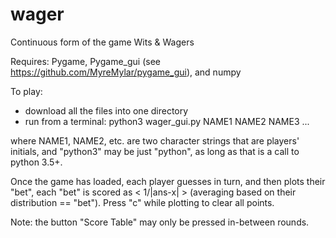 # wager
Continuous form of the game Wits &amp; Wagers

Requires: Pygame, Pygame_gui (see https://github.com/MyreMylar/pygame_gui), and numpy

To play:
 - download all the files into one directory
 - run from a terminal: python3 wager_gui.py NAME1 NAME2 NAME3 ...

 where NAME1, NAME2, etc. are two character strings that are players' initials, and "python3" may be just "python", as long as that is a call to python 3.5+.

Once the game has loaded, each player guesses in turn, and then plots their "bet",
each "bet" is scored as 
< 1/|ans-x| > (averaging based on their distribution == "bet").
Press "c" while plotting to clear all points.

Note: the button "Score Table" may only be pressed in-between rounds.
